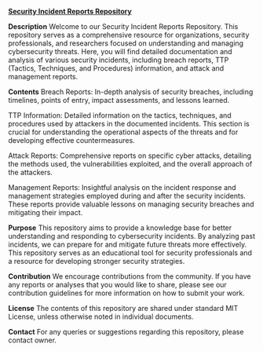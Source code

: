 <u>**Security Incident Reports Repository**</u>

**Description**
Welcome to our Security Incident Reports Repository. This repository serves as a comprehensive resource for organizations, security professionals, and researchers focused on understanding and managing cybersecurity threats. Here, you will find detailed documentation and analysis of various security incidents, including breach reports, TTP (Tactics, Techniques, and Procedures) information, and attack and management reports.

**Contents**
Breach Reports: In-depth analysis of security breaches, including timelines, points of entry, impact assessments, and lessons learned.

TTP Information: Detailed information on the tactics, techniques, and procedures used by attackers in the documented incidents. This section is crucial for understanding the operational aspects of the threats and for developing effective countermeasures.

Attack Reports: Comprehensive reports on specific cyber attacks, detailing the methods used, the vulnerabilities exploited, and the overall approach of the attackers.

Management Reports: Insightful analysis on the incident response and management strategies employed during and after the security incidents. These reports provide valuable lessons on managing security breaches and mitigating their impact.

**Purpose**
This repository aims to provide a knowledge base for better understanding and responding to cybersecurity incidents. By analyzing past incidents, we can prepare for and mitigate future threats more effectively. This repository serves as an educational tool for security professionals and a resource for developing stronger security strategies.

**Contribution**
We encourage contributions from the community. If you have any reports or analyses that you would like to share, please see our contribution guidelines for more information on how to submit your work.

**License**
The contents of this repository are shared under standard MIT License, unless otherwise noted in individual documents.

**Contact**
For any queries or suggestions regarding this repository, please contact owner.

